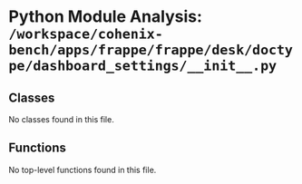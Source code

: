 # Python Module Analysis: `/workspace/cohenix-bench/apps/frappe/frappe/desk/doctype/dashboard_settings/__init__.py`

## Classes

No classes found in this file.


## Functions

No top-level functions found in this file.
